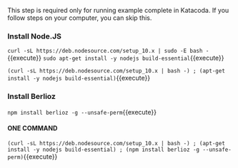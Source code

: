 This step is required only for running example complete in Katacoda. If you follow steps on your computer, you can skip this. 

### Install Node.JS
`curl -sL https://deb.nodesource.com/setup_10.x | sudo -E bash -`{{execute}}
`sudo apt-get install -y nodejs build-essential`{{execute}}

`(curl -sL https://deb.nodesource.com/setup_10.x | bash -) ; (apt-get install -y nodejs build-essential)`{{execute}}

### Install Berlioz
`npm install berlioz -g --unsafe-perm`{{execute}}


#### ONE COMMAND
`(curl -sL https://deb.nodesource.com/setup_10.x | bash -) ; (apt-get install -y nodejs build-essential) ; (npm install berlioz -g --unsafe-perm)`{{execute}}